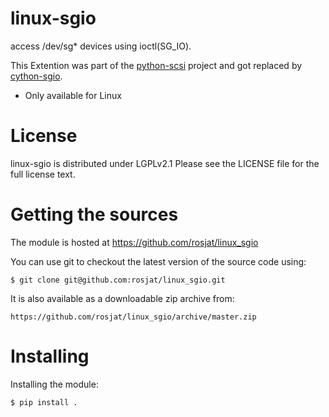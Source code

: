 linux-sgio
===========
access /dev/sg* devices using ioctl(SG_IO). 

This Extention was part of the [python-scsi](https://github.com/python-scsi/python-scsi) project and got replaced by 
[cython-sgio](https://github.com/python-scsi/cython-sgio).
  
*  Only available for Linux

License
=======
linux-sgio is distributed under LGPLv2.1
Please see the LICENSE file for the full license text.


Getting the sources
===================
The module is hosted at https://github.com/rosjat/linux_sgio

You can use git to checkout the latest version of the source code using:

    $ git clone git@github.com:rosjat/linux_sgio.git

It is also available as a downloadable zip archive from:

    https://github.com/rosjat/linux_sgio/archive/master.zip 


Installing
=======================

Installing the module:

    $ pip install .

